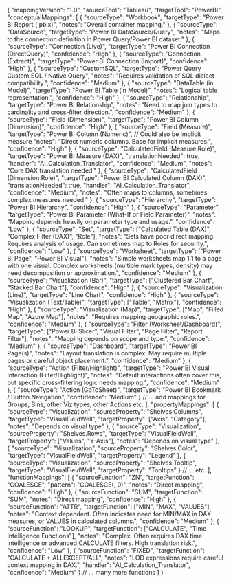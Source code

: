 {
  "mappingVersion": "1.0",
  "sourceTool": "Tableau",
  "targetTool": "PowerBI",
  "conceptualMappings": [
    {
      "sourceType": "Workbook",
      "targetType": "Power BI Report (.pbix)",
      "notes": "Overall container mapping."
    },
    {
      "sourceType": "DataSource",
      "targetType": "Power BI DataSource/Query",
      "notes": "Maps to the connection definition in Power Query/Power BI dataset."
    },
    {
      "sourceType": "Connection (Live)",
      "targetType": "Power BI Connection (DirectQuery)",
      "confidence": "High"
    },
    {
      "sourceType": "Connection (Extract)",
      "targetType": "Power BI Connection (Import)",
      "confidence": "High"
    },
    {
      "sourceType": "CustomSQL",
      "targetType": "Power Query Custom SQL / Native Query",
      "notes": "Requires validation of SQL dialect compatibility.",
      "confidence": "Medium"
    },
    {
      "sourceType": "DataTable (in Model)",
      "targetType": "Power BI Table (in Model)",
      "notes": "Logical table representation.",
      "confidence": "High"
    },
    {
      "sourceType": "Relationship",
      "targetType": "Power BI Relationship",
      "notes": "Need to map join types to cardinality and cross-filter direction.",
      "confidence": "Medium"
    },
    {
      "sourceType": "Field (Dimension)",
      "targetType": "Power BI Column (Dimension)",
      "confidence": "High"
    },
    {
      "sourceType": "Field (Measure)",
      "targetType": "Power BI Column (Numeric)", // Could also be implicit measure
      "notes": "Direct numeric columns. Base for implicit measures.",
      "confidence": "High"
    },
    {
      "sourceType": "CalculatedField (Measure Role)",
      "targetType": "Power BI Measure (DAX)",
      "translationNeeded": true,
      "handler": "AI_Calculation_Translator",
      "confidence": "Medium",
      "notes": "Core DAX translation needed."
    },
    {
      "sourceType": "CalculatedField (Dimension Role)",
      "targetType": "Power BI Calculated Column (DAX)",
      "translationNeeded": true,
      "handler": "AI_Calculation_Translator",
      "confidence": "Medium",
      "notes": "Often maps to columns, sometimes complex measures needed."
    },
    {
        "sourceType": "Hierarchy",
        "targetType": "Power BI Hierarchy",
        "confidence": "High"
    },
    {
        "sourceType": "Parameter",
        "targetType": "Power BI Parameter (What-If or Field Parameter)",
        "notes": "Mapping depends heavily on parameter type and usage.",
        "confidence": "Low"
    },
    {
        "sourceType": "Set",
        "targetType": ["Calculated Table (DAX)", "Complex Filter (DAX)", "Role"],
        "notes": "Sets have poor direct mapping. Requires analysis of usage. Can sometimes map to Roles for security.",
        "confidence": "Low"
    },
    {
      "sourceType": "Worksheet",
      "targetType": ["Power BI Page", "Power BI Visual"],
      "notes": "Simple worksheets map 1:1 to a page with one visual. Complex worksheets (multiple mark types, density) may need decomposition or approximation.",
      "confidence": "Medium"
    },
    {
        "sourceType": "Visualization (Bar)",
        "targetType": ["Clustered Bar Chart", "Stacked Bar Chart"],
        "confidence": "High"
    },
    {
        "sourceType": "Visualization (Line)",
        "targetType": "Line Chart",
        "confidence": "High"
    },
    {
        "sourceType": "Visualization (Text/Table)",
        "targetType": ["Table", "Matrix"],
        "confidence": "High"
    },
    {
        "sourceType": "Visualization (Map)",
        "targetType": ["Map", "Filled Map", "Azure Map"],
        "notes": "Requires mapping geographic roles.",
        "confidence": "Medium"
    },
    {
        "sourceType": "Filter (Worksheet/Dashboard)",
        "targetType": ["Power BI Slicer", "Visual Filter", "Page Filter", "Report Filter"],
        "notes": "Mapping depends on scope and type.",
        "confidence": "Medium"
    },
    {
      "sourceType": "Dashboard",
      "targetType": "Power BI Page(s)",
      "notes": "Layout translation is complex. May require multiple pages or careful object placement.",
      "confidence": "Medium"
    },
    {
      "sourceType": "Action (Filter/Highlight)",
      "targetType": "Power BI Visual Interaction (Filter/Highlight)",
      "notes": "Default interactions often cover this, but specific cross-filtering logic needs mapping.",
      "confidence": "Medium"
    },
    {
      "sourceType": "Action (GoToSheet)",
      "targetType": "Power BI Bookmark / Button Navigation",
      "confidence": "Medium"
    }
    // ... add mappings for Groups, Bins, other Viz types, other Actions etc.
  ],
  "propertyMappings": [
      { "sourceType": "Visualization", "sourceProperty": "Shelves.Columns", "targetType": "VisualFieldWell", "targetProperty": ["Axis", "Category"], "notes": "Depends on visual type" },
      { "sourceType": "Visualization", "sourceProperty": "Shelves.Rows", "targetType": "VisualFieldWell", "targetProperty": ["Values", "Y-Axis"], "notes": "Depends on visual type" },
      { "sourceType": "Visualization", "sourceProperty": "Shelves.Color", "targetType": "VisualFieldWell", "targetProperty": "Legend" },
      { "sourceType": "Visualization", "sourceProperty": "Shelves.Tooltip", "targetType": "VisualFieldWell", "targetProperty": "Tooltips" }
      // ... etc.
  ],
  "functionMappings": [
      { "sourceFunction": "ZN", "targetFunction": "COALESCE", "pattern": "COALESCE(<arg1>, 0)", "notes": "Direct mapping", "confidence": "High" },
      { "sourceFunction": "SUM", "targetFunction": "SUM", "notes": "Direct mapping", "confidence": "High" },
      { "sourceFunction": "ATTR", "targetFunction": ["MIN", "MAX", "VALUES"], "notes": "Context dependent. Often indicates need for MIN/MAX in DAX measures, or VALUES in calculated columns.", "confidence": "Medium" },
      { "sourceFunction": "LOOKUP", "targetFunction": ["CALCULATE", "Time Intelligence Functions"], "notes": "Complex. Often requires DAX time intelligence or advanced CALCULATE filters. High translation risk.", "confidence": "Low" },
      { "sourceFunction": "FIXED", "targetFunction": "CALCULATE + ALLEXCEPT/ALL", "notes": "LOD expressions require careful context mapping in DAX.", "handler": "AI_Calculation_Translator", "confidence": "Medium" }
      // ... many more functions
  ]
}